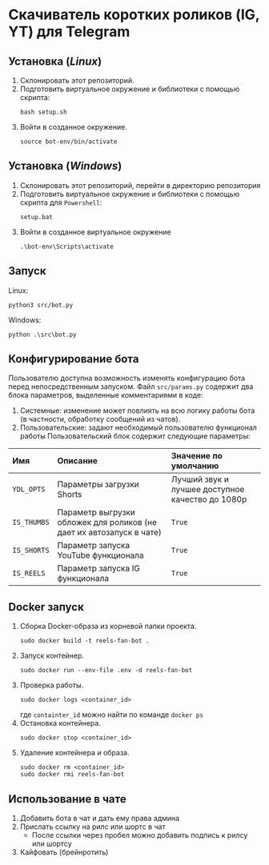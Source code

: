# Скачиватель коротких роликов (IG, YT) для Telegram

## Установка (*Linux*)
1. Склонировать этот репозиторий.
2. Подготовить виртуальное окружение и библиотеки с помощью скрипта:
    ```
    bash setup.sh
    ```
3. Войти в созданное окружение.
    ```
    source bot-env/bin/activate
    ```


## Установка (*Windows*)
1. Склонировать этот репозиторий, перейти в директорию репозитория
2. Подготовить виртуальное окружение и библиотеки с помощью скрипта для `Powershell`:
    ```
    setup.bat
    ```
3. Войти в созданное виртуальное окружение
    ```
    .\bot-env\Scripts\activate
    ```


## Запуск
Linux:
```
python3 src/bot.py
```
Windows:
```
python .\src\bot.py
```


## Конфигурирование бота
Пользователю доступна возможность изменять конфигурацию бота перед непосредственным запуском.
Файл `src/params.py` содержит два блока параметров, выделенные комментариями в коде:
1. Системные: изменение может повлиять на всю логику работы бота (в частности, обработку сообщений из чатов).
2. Пользовательские: задают необходимый пользователю функционал работы
Пользовательский блок содержит следующие параметры:

| Имя         | Описание                  | Значение по умолчанию                  |
| :---------- | :------------------------ | :------------------------------------- |
| `YDL_OPTS`  | Параметры загрузки Shorts | Лучший звук и лучшее доступное качество до 1080p
| `IS_THUMBS` | Параметр выгрузки обложек для роликов (не дает их автозапуск в чате) | `True`
| `IS_SHORTS` | Параметр запуска YouTube функционала | `True`
| `IS_REELS`  | Параметр запуска IG функционала      | `True`



## Docker запуск
1. Сборка Docker-образа из корневой папки проекта.
    ```
    sudo docker build -t reels-fan-bot .
    ```
2. Запуск контейнер.
    ```
    sudo docker run --env-file .env -d reels-fan-bot
    ```
3. Проверка работы.
    ```
    sudo docker logs <container_id>
    ```
    где `containter_id` можно найти по команде ```docker ps```
4. Остановка контейнера.
    ```
    sudo docker stop <container_id>
    ```
5. Удаление контейнера и образа.
    ```
    sudo docker rm <container_id>
    sudo docker rmi reels-fan-bot
    ```


## Использование в чате
1. Добавить бота в чат и дать ему права админа
2. Прислать ссылку на рилс или шортс в чат
    * После ссылки через пробел можно добавить подпись к рилсу или шортсу
3. Кайфовать (брейнротить)
